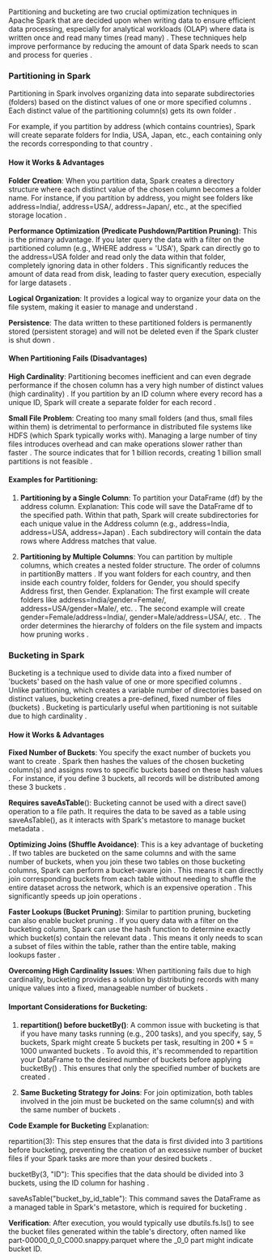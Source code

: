 Partitioning and bucketing are two crucial optimization techniques in Apache Spark that are decided upon when writing data to ensure efficient data processing, especially for analytical workloads (OLAP) where data is written once and read many times (read many) . These techniques help improve performance by reducing the amount of data Spark needs to scan and process for queries .

### **Partitioning in Spark**

Partitioning in Spark involves organizing data into separate subdirectories (folders) based on the distinct values of one or more specified columns . Each distinct value of the partitioning column(s) gets its own folder . 

For example, if you partition by address (which contains countries), Spark will create separate folders for India, USA, Japan, etc., each containing only the records corresponding to that country .

#### **How it Works & Advantages**

**Folder Creation**: When you partition data, Spark creates a directory structure where each distinct value of the chosen column becomes a folder name. For instance, if you partition by address, you might see folders like address=India/, address=USA/, address=Japan/, etc., at the specified storage location .

**Performance Optimization (Predicate Pushdown/Partition Pruning)**: This is the primary advantage. If you later query the data with a filter on the partitioned column (e.g., WHERE address = 'USA'), Spark can directly go to the address=USA folder and read only the data within that folder, completely ignoring data in other folders . This significantly reduces the amount of data read from disk, leading to faster query execution, especially for large datasets .

**Logical Organization**: It provides a logical way to organize your data on the file system, making it easier to manage and understand .

**Persistence**: The data written to these partitioned folders is permanently stored (persistent storage) and will not be deleted even if the Spark cluster is shut down .

#### **When Partitioning Fails (Disadvantages)**

**High Cardinality**: Partitioning becomes inefficient and can even degrade performance if the chosen column has a very high number of distinct values (high cardinality) . If you partition by an ID column where every record has a unique ID, Spark will create a separate folder for each record .

**Small File Problem**: Creating too many small folders (and thus, small files within them) is detrimental to performance in distributed file systems like HDFS (which Spark typically works with). Managing a large number of tiny files introduces overhead and can make operations slower rather than faster . The source indicates that for 1 billion records, creating 1 billion small partitions is not feasible .

#### **Examples for Partitioning**:

1. **Partitioning by a Single Column**: To partition your DataFrame (df) by the address column.
   Explanation: This code will save the DataFrame df to the specified path. Within that path, Spark will create subdirectories for each unique value in the Address column (e.g., address=India, address=USA, address=Japan) . Each subdirectory will contain the data rows where Address matches that value.

2. **Partitioning by Multiple Columns**: You can partition by multiple columns, which creates a nested folder structure. The order of columns in partitionBy matters . If you want folders for each country, and then inside each country folder, folders for Gender, you should specify Address first, then Gender.
    Explanation: The first example will create folders like address=India/gender=Female/, address=USA/gender=Male/, etc. . The second example will create gender=Female/address=India/, gender=Male/address=USA/, etc. . The order determines the hierarchy of folders on the file system and impacts how pruning works .

### **Bucketing in Spark**

Bucketing is a technique used to divide data into a fixed number of 'buckets' based on the hash value of one or more specified columns . Unlike partitioning, which creates a variable number of directories based on distinct values, bucketing creates a pre-defined, fixed number of files (buckets) . Bucketing is particularly useful when partitioning is not suitable due to high cardinality .

#### **How it Works & Advantages**

**Fixed Number of Buckets**: You specify the exact number of buckets you want to create . Spark then hashes the values of the chosen bucketing column(s) and assigns rows to specific buckets based on these hash values . For instance, if you define 3 buckets, all records will be distributed among these 3 buckets .

**Requires saveAsTable**(): Bucketing cannot be used with a direct save() operation to a file path. It requires the data to be saved as a table using saveAsTable(), as it interacts with Spark's metastore to manage bucket metadata .

**Optimizing Joins (Shuffle Avoidance)**: This is a key advantage of bucketing . If two tables are bucketed on the same columns and with the same number of buckets, when you join these two tables on those bucketing columns, Spark can perform a bucket-aware join . This means it can directly join corresponding buckets from each table without needing to shuffle the entire dataset across the network, which is an expensive operation . This significantly speeds up join operations .

**Faster Lookups (Bucket Pruning)**: Similar to partition pruning, bucketing can also enable bucket pruning . If you query data with a filter on the bucketing column, Spark can use the hash function to determine exactly which bucket(s) contain the relevant data . This means it only needs to scan a subset of files within the table, rather than the entire table, making lookups faster .

**Overcoming High Cardinality Issues**: When partitioning fails due to high cardinality, bucketing provides a solution by distributing records with many unique values into a fixed, manageable number of buckets .

#### **Important Considerations for Bucketing**:

1. **repartition() before bucketBy()**: A common issue with bucketing is that if you have many tasks running (e.g., 200 tasks), and you specify, say, 5 buckets, Spark might create 5 buckets per task, resulting in 200 * 5 = 1000 unwanted buckets . To avoid this, it's recommended to repartition your DataFrame to the desired number of buckets before applying bucketBy() . This ensures that only the specified number of buckets are created .

2. **Same Bucketing Strategy for Joins**: For join optimization, both tables involved in the join must be bucketed on the same column(s) and with the same number of buckets .

**Code Example for Bucketing**
Explanation:

   repartition(3): This step ensures that the data is first divided into 3 partitions before bucketing, preventing the creation of an excessive number of bucket files if your Spark tasks are more than your desired buckets .
   
   bucketBy(3, "ID"): This specifies that the data should be divided into 3 buckets, using the ID column for hashing .
   
   saveAsTable("bucket_by_id_table"): This command saves the DataFrame as a managed table in Spark's metastore, which is required for bucketing .

**Verification**: After execution, you would typically use dbutils.fs.ls() to see the bucket files generated within the table's directory, often named like part-00000_0_0_C000.snappy.parquet where the _0_0 part might indicate bucket ID.
